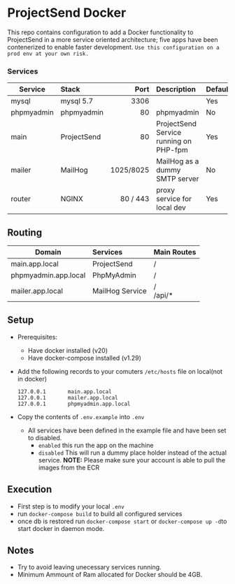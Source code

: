 # ProjectSend Docker

This repo contains configuration to add a Docker functionality to ProjectSend in a more service oriented architecture; five apps have been contenerized to enable faster development. `Use this configuration on a prod env at your own risk. `

### Services
| Service                | Stack      | Port | Description                               | Default |
| ---------------------- | :--------- | ---: | :---------------------------------------- |---------|
| mysql                  | mysql 5.7  | 3306 |                                           | Yes     |
| phpmyadmin             | phpmyadmin | 80   | phpmyadmin                                | No      |
| main                   | ProjectSend| 80   | ProjectSend Service running on PHP-fpm    | Yes     |
| mailer                 | MailHog    | 1025/8025   | MailHog as a dummy SMTP server    | No     |
| router                 | NGINX      |   80 / 443 | proxy service for local dev         | Yes     |


##  Routing
| Domain                  | Services                             | Main Routes                
| ----------------------- | :----------------------------------- | :------------------------ |
| main.app.local          | ProjectSend                          | /                         |
| phpmyadmin.app.local    | PhpMyAdmin                           | /                         |
| mailer.app.local        | MailHog Service                      | / <br> /api/*             |

## Setup

- Prerequisites:
  - Have docker installed (v20)
  - Have docker-compose installed (v1.29)
- Add the following records to your comuters  `/etc/hosts` file on local(not in docker)  
  ```
  127.0.0.1       main.app.local
  127.0.0.1       mailer.app.local
  127.0.0.1       phpmyadmin.app.local
  ```

- Copy the contents of `.env.example` into `.env`
    - All services have been defined in the example file and have been set to disabled.
      - `enabled` this run the app on the machine
      - `disabled` This will run a dummy place holder instead of the actual service.
      **NOTE:** Please make sure your account is able to pull the images from the ECR

## Execution
- First step is to modify your local `.env`
- run `docker-compose build` to build all configured services
- once db is restored run `docker-compose start` or `docker-compose up -d`to start docker in daemon mode.


## Notes
- Try to avoid leaving unecessary services running.
- Minimum Ammount of Ram allocated for Docker should be 4GB.
